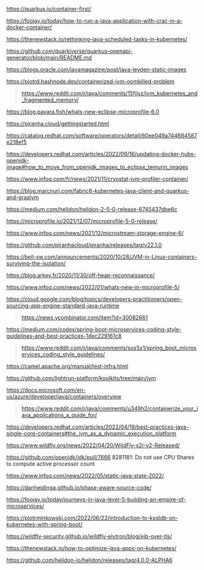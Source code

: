 https://quarkus.io/container-first/

https://foojay.io/today/how-to-run-a-java-application-with-crac-in-a-docker-container/

https://thenewstack.io/rethinking-java-scheduled-tasks-in-kubernetes/

https://github.com/quarkiverse/quarkus-openapi-generator/blob/main/README.md

https://blogs.oracle.com/javamagazine/post/java-leyden-static-images

https://piotrd.hashnode.dev/containerized-jvm-oomkilled-problem
> https://www.reddit.com/r/java/comments/15fjlsz/jvm_kubernetes_and_fragmented_memory/

https://blog.payara.fish/whats-new-eclipse-microprofile-6.0

https://piranha.cloud/gettingstarted.html

https://catalog.redhat.com/software/operators/detail/60ee049a744684587e218ef5

https://developers.redhat.com/articles/2022/09/16/updating-docker-hubs-openjdk-image#how_to_move_from_openjdk_images_to_eclipse_temurin_images

https://www.infoq.com/fr/news/2021/11/cryostat-jvm-profiler-container/

https://blog.marcnuri.com/fabric8-kubernetes-java-client-and-quarkus-and-graalvm

https://medium.com/helidon/helidon-2-5-0-release-6745437dbe6c

https://microprofile.io/2021/12/07/microprofile-5-0-release/

https://www.infoq.com/news/2021/12/microstream-storage-engine-6/

https://github.com/piranhacloud/piranha/releases/tag/v22.1.0

https://bell-sw.com/announcements/2020/10/28/JVM-in-Linux-containers-surviving-the-isolation/

https://blog.arkey.fr/2020/11/30/off-heap-reconnaissance/

https://www.infoq.com/news/2022/01/whats-new-in-microprofile-5/

https://cloud.google.com/blog/topics/developers-practitioners/open-sourcing-app-engine-standard-java-runtime
> https://news.ycombinator.com/item?id=30082661

https://medium.com/codex/spring-boot-microservices-coding-style-guidelines-and-best-practices-1dec229161c8
> https://www.reddit.com/r/java/comments/sos5x1/spring_boot_microservices_coding_style_guidelines/

https://camel.apache.org/manual/test-infra.html

https://github.com/lightrun-platform/koolkits/tree/main/jvm

https://docs.microsoft.com/en-us/azure/developer/java/containers/overview
> https://www.reddit.com/r/java/comments/u349h2/containerize_your_java_applications_a_guide_for/

https://developers.redhat.com/articles/2022/04/19/best-practices-java-single-core-containers#the_jvm_as_a_dynamic_execution_platform

https://www.wildfly.org/news/2022/04/20/WildFly-s2i-v2-Released/

https://github.com/openjdk/jdk/pull/7666 8281181: Do not use CPU Shares to compute active processor count

https://www.infoq.com/news/2022/05/static-java-state-2022/

https://danheidinga.github.io/phase-aware-source-code/

https://foojay.io/today/journeys-in-java-level-5-building-an-empire-of-microservices/

https://piotrminkowski.com/2022/06/22/introduction-to-ksqldb-on-kubernetes-with-spring-boot/

https://wildfly-security.github.io/wildfly-elytron/blog/ejb-over-tls/

https://thenewstack.io/how-to-optimize-java-apps-on-kubernetes/

https://github.com/helidon-io/helidon/releases/tag/4.0.0-ALPHA6